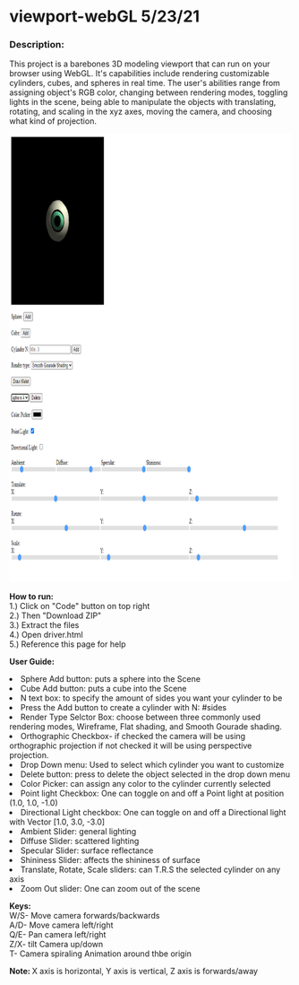 # viewport-webGL 5/23/21

<div>
    <h3>Description:</h3> <p>This project is a barebones 3D modeling viewport that can run on your browser using WebGL.
    It's capabilities include rendering customizable cylinders, cubes, and spheres in real time. 
    The user's abilities range from assigning object's 
    RGB color, changing between rendering modes, toggling lights in the scene, being 
    able to manipulate the objects with translating, rotating, and scaling
    in the xyz axes, moving the camera, and choosing what kind of projection.</p>
    <img src="media/screenshot.PNG" alt="Scene" width="900" height="800"><br>
    <p><b>How to run:</b>
    <br>1.) Click on "Code" button on top right
    <br>2.) Then "Download ZIP"
    <br>3.) Extract the files
    <br>4.) Open driver.html
    <br>5.) Reference this page for help</p>
    <p><b>User Guide:</b>
    <li>Sphere Add button: puts a sphere into the Scene</li>
    <li>Cube Add button: puts a cube into the Scene</li>
    <li>N text box: to specify the amount of sides you want your cylinder to be</li>
    <li>Press the Add button to create a cylinder with N: #sides</li>
    <li>Render Type Selctor Box: choose between three commonly used rendering modes, Wireframe, Flat shading, and Smooth Gourade shading.</li>
    <li>Orthographic Checkbox- if checked the camera will be using orthographic projection if not checked it will be using perspective projection.</li>
    <li>Drop Down menu: Used to select which cylinder you want to customize</li>
    <li>Delete button: press to delete the object selected in the drop down menu</li>
    <li>Color Picker: can assign any color to the cylinder currently selected</li>
    <li>Point light Checkbox: One can toggle on and off a Point light at position (1.0, 1.0, -1.0)</li>
    <li>Directional Light checkbox: One can toggle on and off a Directional light with Vector [1.0, 3.0, -3.0]</li>
    <li>Ambient Slider: general lighting</li>
    <li>Diffuse Slider: scattered lighting</li>
    <li>Specular Slider: surface reflectance</li>
    <li>Shininess Slider: affects the shininess of surface</li>
    <li>Translate, Rotate, Scale sliders: can T.R.S the selected cylinder on any axis</li>
    <li>Zoom Out slider: One can zoom out of the scene </p>
    <p><b>Keys:</b>
    <br>W/S- Move camera forwards/backwards
    <br>A/D- Move camera left/right
    <br>Q/E- Pan camera left/right
    <br>Z/X- tilt Camera up/down
    <br>T- Camera spiraling Animation around thbe origin</p>
    <p><b>Note: </b>X axis is horizontal, Y axis is vertical, Z axis is forwards/away</p>
</div>

